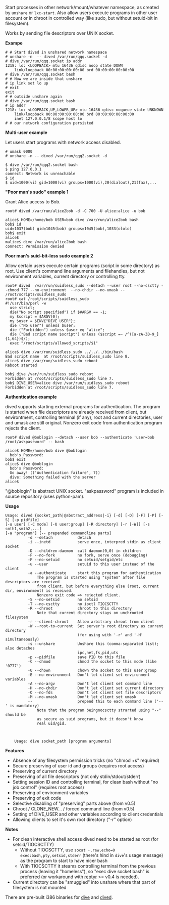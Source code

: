 Start processes in other network/mount/whatever namespace, as created by `unshare` or `lxc-start`. Also allow users execute programs in other user account or in chroot in controlled way (like sudo, but without setuid-bit in filesystem).

Works by sending file descriptors over UNIX socket. 

**Exampe**

    # # Start dived in unshared network namespace
    # unshare -n  -- dived /var/run/qqq.socket -d
    # dive /var/run/qqq.socket ip addr
    1218: lo: <LOOPBACK> mtu 16436 qdisc noop state DOWN 
        link/loopback 00:00:00:00:00:00 brd 00:00:00:00:00:00
    # dive /var/run/qqq.socket bash
    # # Now we are inside that unshare
    # ip link set lo up
    # exit
    exit
    # # outside unshare again
    # dive /var/run/qqq.socket bash
    # ip addr
    1218: lo: <LOOPBACK,UP,LOWER_UP> mtu 16436 qdisc noqueue state UNKNOWN 
        link/loopback 00:00:00:00:00:00 brd 00:00:00:00:00:00
        inet 127.0.0.1/8 scope host lo
    # # our network configuration persisted

**Multi-user example**

Let users start programs with network access disabled.

    # umask 0000
    # unshare -n -- dived /var/run/qqq2.socket -d
    
    $ dive /var/run/qqq2.socket bash
    $ ping 127.0.0.1
    connect: Network is unreachable
    $ id
    $ uid=1000(vi) gid=1000(vi) groups=1000(vi),20(dialout),21(fax),...

**"Poor man's sudo" example 1**

Grant Alice access to Bob.

    root# dived /var/run/alice2bob -d -C 700 -U alice:alice -u bob
    
    alice$ HOME=/home/bob USER=bob dive /var/run/alice2bob bash
    bob$ id
    uid=1037(bob) gid=1045(bob) groups=1045(bob),1033(ololo)
    bob$ exit
    alice$
    malice$ dive /var/run/alice2bob bash
    connect: Permission denied
    
    
**Poor man's suid-bit-less sudo example 2**

Allow certain users execute certain programs (script in some directory) as root. Use client's command line arguments and filehandles, but not environment variables, current directory or controlling tty.

    root# dived  /var/run/suidless_sudo --detach --user root --no-csctty --chmod 777 --no-environment  --no-chdir --no-umask -- /root/scripts/suidless_sudo
    root# cat /root/scripts/suidless_sudo
    #!/usr/bin/perl -w
      use strict;
      die("No script specified") if $#ARGV == -1;
      my $script = $ARGV[0];
      my $user = $ENV{"DIVE_USER"};
      die ("No user") unless $user;
      die ("Forbidden") unless $user eq "alice";
      die ("Bad script name $script") unless ($script =~ /^([a-zA-Z0-9_]{1,64})$/);
      exec "/root/scripts/allowed_scripts/$1"
    
    alice$ dive /var/run/suidless_sudo ../../../bin/bash
    Bad script name  at /root/scripts/suidless_sudo line 8.
    alice$ dive /var/run/suidless_sudo reboot
    Reboot started
    
    bob$ dive /var/run/suidless_sudo reboot
    Forbidden at /root/scripts/suidless_sudo line 7.
    bob$ DIVE_USER=alice dive /var/run/suidless_sudo reboot
    Forbidden at /root/scripts/suidless_sudo line 7.
    
    
**Authentication example**

dived supports starting external programs for authentication. 
The program is started when file descriptors are already received from client, but
environtment, controlling terminal (if any), root and current directories, user and
umask are still original. Nonzero exit code from authentication program rejects the client.

    root# dived @boblogin --detach --user bob --authenticate 'user=bob /root/askpassword' -- bash

    alice$ HOME=/home/bob dive @boblogin
      bob's Password: 
    bob$ exit
    alice$ dive @boblogin
      bob's Password: 
      Go away! (('Authentication failure', 7))
      dive: Something failed with the server
    alice$ 


"@boblogin" is abstract UNIX socket. "askpassword" program is included in source repository (uses python-pam).

    
**Usage**

    Usage: dived {socket_path|@abstract_address|-i} [-d] [-D] [-F] [-P] [-S] [-p pidfile] 
    [-u user] [-C mode] [-U user:group] [-R directory] [-r [-W]] [-s smth1,smth2,...] 
    [-a "program"] [-- prepended commandline parts]
              -d --detach           detach
              -i --inetd            serve once, interpred stdin as client socket
              -D --children-daemon  call daemon(0,0) in children
              -F --no-fork          no fork, serve once (debugging)
              -P --no-setuid        no setuid/setgid/etc
              -u --user             setuid to this user instead of the client
              -a --authenticate     start this program for authentication
                  The program is started using "system" after file descriptors are received
                  from client, but before everything else (root, current dir, environment) is received.
                  Nonzero exit code => rejected client.
              -S --no-setsid        no setsid
              -T --no-csctty        no ioctl TIOCSCTTY
              -R --chroot           chroot to this directory 
                  Note that current directory stays on unchrooted filesystem 
              -r --client-chroot    Allow arbitrary chroot from client
              -W --root-to-current  Set server's root directory as current directory
                                    (for using with '-r' and '-H' simultaneously)
              -s --unshare          Unshare this (comma-separated list); also detaches
                                    ipc,net,fs,pid,uts
              -p --pidfile          save PID to this file
              -C --chmod            chmod the socket to this mode (like '0777')
              -U --chown            chown the socket to this user:group
              -E --no-environment   Don't let client set environment variables
              -A --no-argv          Don't let client set command line
              -H --no-chdir         Don't let client set current directory
              -O --no-fds           Don't let client set file descriptors
              -M --no-umask         Don't let client set umask
              --                    prepend this to each command line ('--' is mandatory)
                  Note that the program beingnocsctty strarted using "--" should be
                  as secure as suid programs, but it doesn't know
                  real uid/gid.


                      
        Usage: dive socket_path [program arguments]
    
**Features**
    
* Absence of any filesystem permission tricks (no "chmod +s" required)
* Secure preserving of user id and groups (requires root access)
* Preserving of current directory
* Preserving of all file descriptors (not only stdin/stdout/stderr)
* Setting session ID and controlling terminal, for clean bash without "no job control" (requires root access)
* Preserving of environment variables
* Preserving of exit code
* Selective disabling of "preserving" parts above (from v0.5)
* Chroot / CLONE_NEW... / forced command line (from v0.5)
* Setting of DIVE_USER and other variables according to client credentials
* Allowing clients to set it's own root directory ("-r" option)

**Notes**

* For clean interactive shell access dived need to be started as root (for setsid/TIOCSCTTY)
    * Without TIOCSCTTY, use `socat -,raw,echo=0 exec:bash,pty,setsid,stderr` (there's hind in `dive`'s usage message) as the program to start to have nicer bash
    * With TIOCSCTTY it steams controlling terminal from the previous process (leaving it "homeless"), so "exec dive socket bash" is preferred (or workaround with [reptyr](https://github.com/nelhage/reptyr) >= v0.4 is needed).
* Current directory can be "smuggled" into unshare where that part of filesystem is not mounted
 

 There are pre-built i386 binaries for [dive](http://vi-server.org/pub/dive) and [dived](http://vi-server.org/pub/dived).
